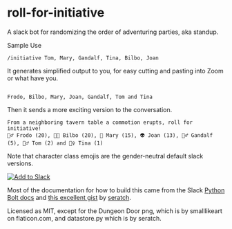 # roll-for-initiative
A slack bot for randomizing the order of adventuring parties, aka standup.

Sample Use

```
/initiative Tom, Mary, Gandalf, Tina, Bilbo, Joan

```

It generates simplified output to you, for easy cutting and pasting into Zoom or what have you.

```

Frodo, Bilbo, Mary, Joan, Gandalf, Tom and Tina
```

Then it sends a more exciting version to the conversation.

```
From a neighboring tavern table a commotion erupts, roll for initiative!
🧚‍♂️ Frodo (20), 👨‍🎤 Bilbo (20), 🤖 Mary (15), 👽 Joan (13), 🧙‍♂️ Gandalf (5), 🧟‍♂️ Tom (2) and 💂‍♀️ Tina (1)

```

Note that character class emojis are the gender-neutral default slack versions.

<a href="https://roll-for-initiative-kp73hsfita-uw.a.run.app/slack/install"><img alt="Add to Slack" src="https://platform.slack-edge.com/img/add_to_slack.png" srcset="https://platform.slack-edge.com/img/add_to_slack.png 1x, https://platform.slack-edge.com/img/add_to_slack@2x.png 2x"></a>

Most of the documentation for how to build this came from the Slack [Python Bolt docs](https://slack.dev/bolt-python/tutorial/getting-started) and [this excellent gist](https://gist.github.com/seratch/d81a445ef4467b16f047156bf859cda8) by [seratch](https://github.com/seratch).

Licensed as MIT, except for the Dungeon Door png, which is by smalllikeart on flaticon.com, and datastore.py which is by seratch.
